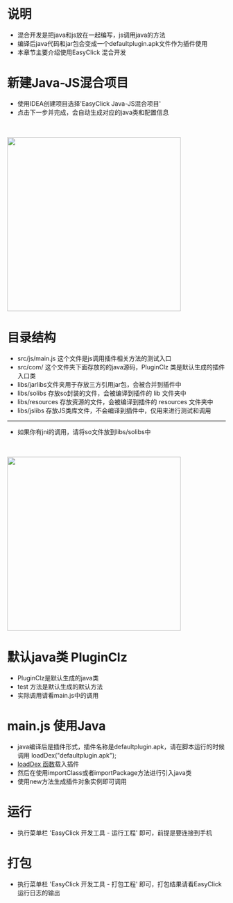 # 说明
- 混合开发是把java和js放在一起编写，js调用java的方法
- 编译后java代码和jar包会变成一个defaultplugin.apk文件作为插件使用
- 本章节主要介绍使用EasyClick 混合开发

# 新建Java-JS混合项目
- 使用IDEA创建项目选择'EasyClick Java-JS混合项目'
- 点击下一步并完成，会自动生成对应的java类和配置信息
<br/>
<br/>
<img src='zh-cn/images/javajs.png' width='400' >

# 目录结构
- src/js/main.js 这个文件是js调用插件相关方法的测试入口
- src/com/ 这个文件夹下面存放的的java源码，PluginClz 类是默认生成的插件入口类
- libs/jarlibs文件夹用于存放三方引用jar包，会被合并到插件中
- libs/solibs 存放so封装的文件，会被编译到插件的 lib 文件夹中
- libs/resources 存放资源的文件，会被编译到插件的 resources 文件夹中
- libs/jslibs 存放JS类库文件，不会编译到插件中，仅用来进行测试和调用

----
- 如果你有jni的调用，请将so文件放到libs/solibs中


<br/><br/>
<img src='zh-cn/images/javajs-2.png' width='400' >

# 默认java类 PluginClz
- PluginClz是默认生成的java类
- test 方法是默认生成的默认方法
- 实际调用请看main.js中的调用

# main.js 使用Java
- java编译后是插件形式，插件名称是defaultplugin.apk，请在脚本运行的时候调用 loadDex("defaultplugin.apk");
-  [loadDex 函数](/zh-cn/funcs/global/global.md#loadDex)载入插件
- 然后在使用importClass或者importPackage方法进行引入java类
- 使用new方法生成插件对象实例即可调用



# 运行
- 执行菜单栏 'EasyClick 开发工具 - 运行工程' 即可，前提是要连接到手机


# 打包
- 执行菜单栏 'EasyClick 开发工具 - 打包工程' 即可，打包结果请看EasyClick 运行日志的输出






